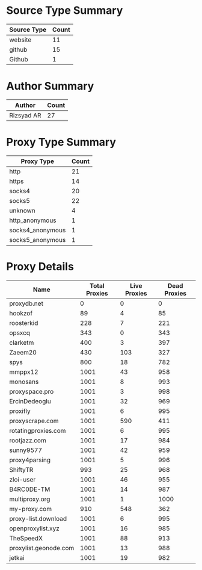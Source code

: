 # Source Type Summary

| Source Type | Count |
|-------------|-------|
| website | 11 |
| github | 15 |
| Github | 1 |


# Author Summary

| Author | Count |
|--------|-------|
| Rizsyad AR | 27 |


# Proxy Type Summary

| Proxy Type | Count |
|------------|-------|
| http | 21 |
| https | 14 |
| socks4 | 20 |
| socks5 | 22 |
| unknown | 4 |
| http_anonymous | 1 |
| socks4_anonymous | 1 |
| socks5_anonymous | 1 |


# Proxy Details

| Name | Total Proxies | Live Proxies | Dead Proxies |
|------|---------------|--------------|---------------|
| proxydb.net | 0 | 0 | 0 |
| hookzof | 89 | 4 | 85 |
| roosterkid | 228 | 7 | 221 |
| opsxcq | 343 | 0 | 343 |
| clarketm | 400 | 3 | 397 |
| Zaeem20 | 430 | 103 | 327 |
| spys | 800 | 18 | 782 |
| mmppx12 | 1001 | 43 | 958 |
| monosans | 1001 | 8 | 993 |
| proxyspace.pro | 1001 | 3 | 998 |
| ErcinDedeoglu | 1001 | 32 | 969 |
| proxifly | 1001 | 6 | 995 |
| proxyscrape.com | 1001 | 590 | 411 |
| rotatingproxies.com | 1001 | 6 | 995 |
| rootjazz.com | 1001 | 17 | 984 |
| sunny9577 | 1001 | 42 | 959 |
| proxy4parsing | 1001 | 5 | 996 |
| ShiftyTR | 993 | 25 | 968 |
| zloi-user | 1001 | 46 | 955 |
| B4RC0DE-TM | 1001 | 14 | 987 |
| multiproxy.org | 1001 | 1 | 1000 |
| my-proxy.com | 910 | 548 | 362 |
| proxy-list.download | 1001 | 6 | 995 |
| openproxylist.xyz | 1001 | 16 | 985 |
| TheSpeedX | 1001 | 88 | 913 |
| proxylist.geonode.com | 1001 | 13 | 988 |
| jetkai | 1001 | 19 | 982 |
